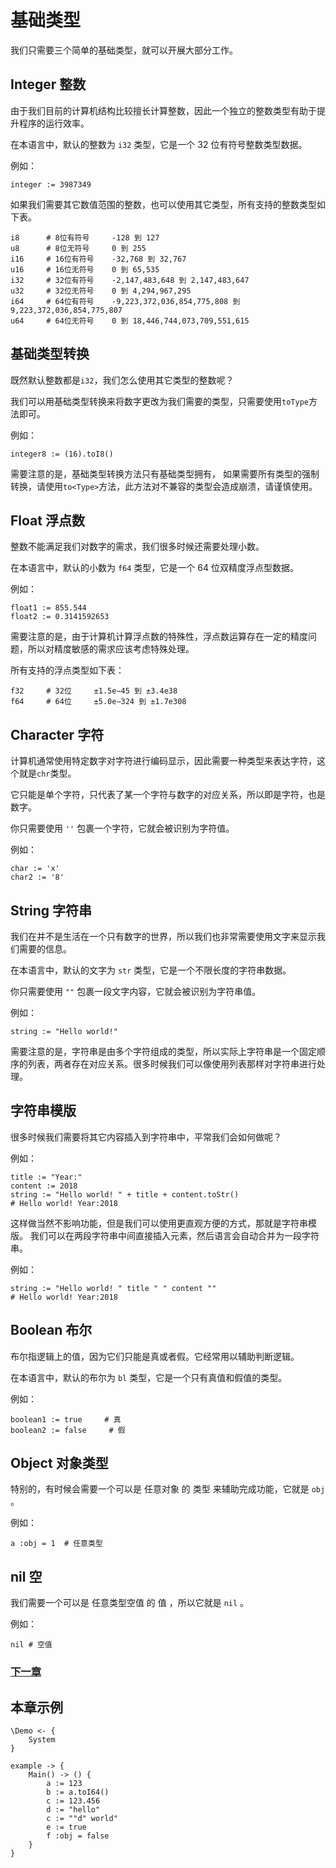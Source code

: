 # 基础类型
我们只需要三个简单的基础类型，就可以开展大部分工作。

## Integer 整数
由于我们目前的计算机结构比较擅长计算整数，因此一个独立的整数类型有助于提升程序的运行效率。

在本语言中，默认的整数为 `i32` 类型，它是一个 32 位有符号整数类型数据。

例如：
```
integer := 3987349
```

如果我们需要其它数值范围的整数，也可以使用其它类型，所有支持的整数类型如下表。
```
i8      # 8位有符号  	-128 到 127
u8      # 8位无符号 	0 到 255
i16     # 16位有符号 	-32,768 到 32,767
u16     # 16位无符号 	0 到 65,535
i32     # 32位有符号 	-2,147,483,648 到 2,147,483,647
u32     # 32位无符号    0 到 4,294,967,295
i64     # 64位有符号    -9,223,372,036,854,775,808 到 9,223,372,036,854,775,807
u64     # 64位无符号    0 到 18,446,744,073,709,551,615
```
## 基础类型转换
既然默认整数都是`i32`，我们怎么使用其它类型的整数呢？

我们可以用基础类型转换来将数字更改为我们需要的类型，只需要使用`toType`方法即可。

例如：
```
integer8 := (16).toI8()
```

需要注意的是，基础类型转换方法只有基础类型拥有，
如果需要所有类型的强制转换，请使用`to<Type>`方法，此方法对不兼容的类型会造成崩溃，请谨慎使用。

## Float 浮点数  
整数不能满足我们对数字的需求，我们很多时候还需要处理小数。

在本语言中，默认的小数为 `f64` 类型，它是一个 64 位双精度浮点型数据。

例如：
```
float1 := 855.544
float2 := 0.3141592653
```

需要注意的是，由于计算机计算浮点数的特殊性，浮点数运算存在一定的精度问题，所以对精度敏感的需求应该考虑特殊处理。

所有支持的浮点类型如下表：
```
f32     # 32位     ±1.5e−45 到 ±3.4e38
f64     # 64位     ±5.0e−324 到 ±1.7e308
```
## Character 字符
计算机通常使用特定数字对字符进行编码显示，因此需要一种类型来表达字符，这个就是`chr`类型。

它只能是单个字符，只代表了某一个字符与数字的对应关系，所以即是字符，也是数字。

你只需要使用 `''` 包裹一个字符，它就会被识别为字符值。

例如：
```
char := 'x'
char2 := '8'
```
## String 字符串  
我们在并不是生活在一个只有数字的世界，所以我们也非常需要使用文字来显示我们需要的信息。

在本语言中，默认的文字为 `str` 类型，它是一个不限长度的字符串数据。

你只需要使用 `""` 包裹一段文字内容，它就会被识别为字符串值。

例如：
```
string := "Hello world!"
```

需要注意的是，字符串是由多个字符组成的类型，所以实际上字符串是一个固定顺序的列表，两者存在对应关系。很多时候我们可以像使用列表那样对字符串进行处理。
## 字符串模版
很多时候我们需要将其它内容插入到字符串中，平常我们会如何做呢？

例如：
```
title := "Year:"
content := 2018
string := "Hello world! " + title + content.toStr()
# Hello world! Year:2018
```

这样做当然不影响功能，但是我们可以使用更直观方便的方式，那就是字符串模版。
我们可以在两段字符串中间直接插入元素，然后语言会自动合并为一段字符串。

例如：
```
string := "Hello world! " title " " content ""
# Hello world! Year:2018 
```
## Boolean 布尔  
布尔指逻辑上的值，因为它们只能是真或者假。它经常用以辅助判断逻辑。

在本语言中，默认的布尔为 `bl` 类型，它是一个只有真值和假值的类型。

例如：
```
boolean1 := true     # 真  
boolean2 := false     # 假  
```
## Object 对象类型  
特别的，有时候会需要一个可以是 任意对象 的 类型 来辅助完成功能，它就是 `obj` 。

例如：
```
a :obj = 1  # 任意类型
```
## nil 空 
我们需要一个可以是 任意类型空值 的 值 ，所以它就是 `nil` 。

例如：
```
nil # 空值
```

### [下一章](operator.md)

## 本章示例
```
\Demo <- {
    System
}

example -> {
    Main() -> () {
        a := 123
        b := a.toI64()
        c := 123.456
        d := "hello"
        c := ""d" world"
        e := true
        f :obj = false
    }
}
```